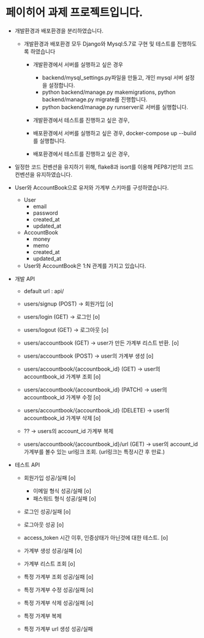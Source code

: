 # 페이히어 과제 프로젝트입니다.

- 개발환경과 배포환경을 분리하였습니다.
    - 개발환경과 배포환경 모두 Django와 Mysql:5.7로 구현 및 테스트를 진행하도록 하였습니다
        - 개발환경에서 서버를 실행하고 싶은 경우
            - backend/mysql_settings.py파일을 만들고, 개인 mysql 서버 설정을 설정합니다.
            - python backend/manage.py makemigrations, python backend/manage.py migrate를 진행합니다.
            - python backend/manage.py runserver로 서버를 실행합니다.
        - 개발환경에서 테스트를 진행하고 싶은 경우,

        - 배포환경에서 서버를 실행하고 싶은 경우, docker-compose up --build를 실행합니다.
        - 배포환경에서 테스트를 진행하고 싶은 경우,


- 일정한 코드 컨벤션을 유지하기 위해, flake8과 isort를 이용해 PEP8기반의 코드 컨벤션을 유지하였습니다.



- User와 AccountBook으로 유저와 가계부 스키마를 구성하였습니다.
    - User
        - email
        - password
        - created_at
        - updated_at
    - AccountBook
        - money
        - memo
        - created_at
        - updated_at
    - User와 AccountBook은 1:N 관계를 가지고 있습니다.


- 개발 API
    - default url : api/

    - users/signup (POST) -> 회원가입 [o]
    - users/login (GET) -> 로그인 [o]
    - users/logout (GET) -> 로그아웃 [o]

    - users/accountbook (GET) -> user가 만든 가계부 리스트 반환. [o]
    - users/accountbook (POST) -> user의 가계부 생성 [o]
    - users/accountbook/{accountbook_id} (GET) -> user의 accountbook_id 가계부 조회 [o]
    - users/accountbook/{accountbook_id} (PATCH) -> user의 accountbook_id 가계부 수정 [o]
    - users/accountbook/{accountbook_id} (DELETE) -> user의 accountbook_id 가계부 삭제 [o]
    - ?? -> users의 account_id 가계부 복제
    - users/accountbook/{accountbook_id}/url (GET) -> user의 account_id 가계부를 볼수 있는 url링크 조회. (url링크는 특정시간 후 만료.)

- 테스트 API
    - 회원가입 성공/실패 [o]
        - 이메일 형식 성공/실패 [o]
        - 패스워드 형식 성공/실패 [o]
    - 로그인 성공/실패 [o]
    - 로그아웃 성공 [o]
    - access_token 시간 이후, 인증상태가 아닌것에 대한 테스트. [o]

    - 가계부 생성 성공/실패 [o]
    - 가계부 리스트 조회 [o]
    - 특정 가계부 조회 성공/실패 [o]
    - 특정 가계부 수정 성공/실패 [o]
    - 특정 가계부 삭제 성공/실패 [o]
    - 특정 가계부 복제
    - 특정 가계부 url 생성 성공/실패
